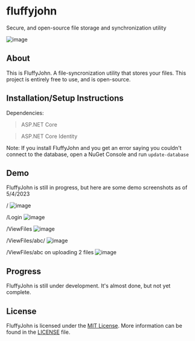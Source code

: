 
# fluffyjohn
Secure, and open-source file storage and synchronization utility 

![image](https://user-images.githubusercontent.com/97091148/218325579-5e4835b6-ec84-47c7-a004-6a48908e78f8.png)

## About
This is FluffyJohn. A file-syncronization utility that stores your files.
This project is entirely free to use, and is open-source.

## Installation/Setup Instructions
Dependencies:
> ASP.NET Core

> ASP.NET Core Identity

Note: If you install FluffyJohn and you get an error saying you couldn't connect to the database,
open a NuGet Console and run `update-database`

## Demo
FluffyJohn is still in progress, but here are some demo screenshots as of 5/4/2023

/
![image](https://user-images.githubusercontent.com/97091148/230357747-e3b1becd-96f3-41a1-8bf5-243cea98ac45.png)

/Login
![image](https://user-images.githubusercontent.com/97091148/230357885-b9f2bf2d-758f-4295-a985-1add03cf78ea.png)

/ViewFiles
![image](https://user-images.githubusercontent.com/97091148/230357981-5adaf771-6f7a-4284-8d87-9283e5a7f287.png)

/ViewFiles/abc/
![image](https://user-images.githubusercontent.com/97091148/230358064-12878726-6320-4e8c-b4a3-9da5b4ca5f4b.png)

/ViewFiles/abc on uploading 2 files
![image](https://user-images.githubusercontent.com/97091148/230358307-03c02101-27e2-4f6a-98d4-9c1324923976.png)

## Progress
FluffyJohn is still under development. It's almost done, but not yet complete.

## License
FluffyJohn is licensed under the [MIT License](https://opensource.org/license/mit/). More information can be found in the [LICENSE](https://github.com/johnmanjohnston/fluffyjohn/blob/master/LICENSE) file.
